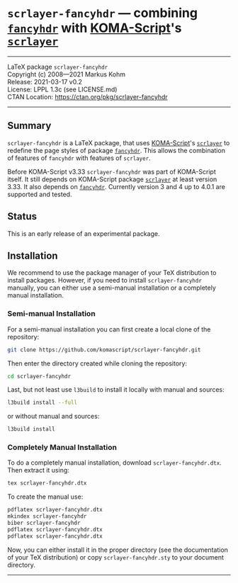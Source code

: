 # `scrlayer-fancyhdr` — combining [`fancyhdr`](https://www.ctan.org/pkg/fancyhdr) with [KOMA-Script](https://www.ctan.org/pkg/koma-script)'s [`scrlayer`](https://www.ctan.org/pkg/scrlayer)

------------------------------------------------------------------------------

LaTeX package `scrlayer-fancyhdr`  
Copyright (c) 2008—2021 Markus Kohm  
Release: 2021-03-17 v0.2  
License: LPPL 1.3c (see LICENSE.md)  
CTAN Location: https://ctan.org/pkg/scrlayer-fancyhdr

------------------------------------------------------------------------------

## Summary

`scrlayer-fancyhdr` is a LaTeX package, that uses
[KOMA-Script](https://www.ctan.org/pkg/koma-script)'s
[`scrlayer`](https://www.ctan.org/pkg/scrlayer) to redefine the page styles of
package [`fancyhdr`](https://www.ctan.org/pkg/fancyhdr).  This allows the
combination of features of `fancyhdr` with features of `scrlayer`.

Before KOMA-Script v3.33 `scrlayer-fancyhdr` was part of KOMA-Script itself.
It still depends on KOMA-Script package
[`scrlayer`](https://www.ctan.org/pkg/scrlayer) at least version 3.33.  It
also depends on [`fancyhdr`](https://www.ctan.org/pkg/fancyhdr). Currently
version 3 and 4 up to 4.0.1 are supported and tested.

## Status

This is an early release of an experimental package.

## Installation

We recommend to use the package manager of your TeX distribution to install
packages. However, if you need to install `scrlayer-fancyhdr` manually, you
can either use a semi-manual installation or a completely manual installation.

### Semi-manual Installation

For a semi-manual installation you can first create a local clone
of the repository:

```bash
git clone https://github.com/komascript/scrlayer-fancyhdr.git
```

Then enter the directory created while cloning the repository:

```bash
cd scrlayer-fancyhdr
```

Last, but not least use `l3build` to install it locally with manual and
sources:

```bash
l3build install --full
```

or without manual and sources:

```bash
l3build install
```

### Completely Manual Installation

To do a completely manual installation, download `scrlayer-fancyhdr.dtx`.
Then extract it using:

```bash
tex scrlayer-fancyhdr.dtx
```

To create the manual use:

```bash
pdflatex scrlayer-fancyhdr.dtx
mkindex scrlayer-fancyhdr
biber scrlayer-fancyhdr
pdflatex scrlayer-fancyhdr.dtx
pdflatex scrlayer-fancyhdr.dtx
```

Now, you can either install it in the proper directory (see the
documentation of your TeX distribution) or copy `scrlayer-fancyhdr.sty`
to your document directory.

------------------------------------------------------------------------------
